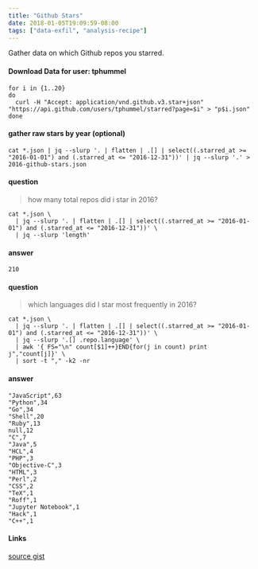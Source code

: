 ```yaml
---
title: "Github Stars"
date: 2018-01-05T19:09:59-08:00
tags: ["data-exfil", "analysis-recipe"]
---
```


Gather data on which Github repos you starred.

<!--more-->

#### Download Data for user: tphummel

```
for i in {1..20}
do
  curl -H "Accept: application/vnd.github.v3.star+json" "https://api.github.com/users/tphummel/starred?page=$i" > "p$i.json"
done

```

#### gather raw stars by year (optional)

```
cat *.json | jq --slurp '. | flatten | .[] | select((.starred_at >= "2016-01-01") and (.starred_at <= "2016-12-31"))' | jq --slurp '.' > 2016-github-stars.json
```

#### question

> how many total repos did i star in 2016?

```
cat *.json \
  | jq --slurp '. | flatten | .[] | select((.starred_at >= "2016-01-01") and (.starred_at <= "2016-12-31"))' \
  | jq --slurp 'length'
```

#### answer

```
210
```

#### question

> which languages did I star most frequently in 2016?

```
cat *.json \
  | jq --slurp '. | flatten | .[] | select((.starred_at >= "2016-01-01") and (.starred_at <= "2016-12-31"))' \
  | jq --slurp '.[] .repo.language' \
  | awk '{ FS="\n" count[$1]++}END{for(j in count) print j","count[j]}' \
  | sort -t "," -k2 -nr  
```

#### answer

```
"JavaScript",63
"Python",34
"Go",34
"Shell",20
"Ruby",13
null,12
"C",7
"Java",5
"HCL",4
"PHP",3
"Objective-C",3
"HTML",3
"Perl",2
"CSS",2
"TeX",1
"Roff",1
"Jupyter Notebook",1
"Hack",1
"C++",1
```


#### Links

[source gist](https://gist.github.com/tphummel/efdfc6737187e9927f72dac7465cadab)
